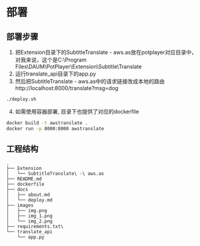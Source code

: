 # 部署

## 部署步骤

1. 把Extension目录下的SubtitleTranslate - aws.as放在potplayer对应目录中，对我来说，这个是C:\Program Files\DAUM\PotPlayer\Extension\Subtitle\Translate
2. 运行translate_api目录下的app.py
3. 然后把SubtitleTranslate - aws.as中的请求链接改成本地的路由
http://localhost:8000/translate?msg=dog
```bash
./deploy.sh
```
4. 如需使用容器部署, 目录下也提供了对应的dockerfile
```bash
docker build -t awstranslate .
docker run -p 8000:8000 awstranslate
```
## 工程结构

```text
.
├── Extension
│   └── SubtitleTranslate\ -\ aws.as
├── README.md
├── dockerfile
├── docs
│   ├── about.md
│   └── deploy.md
├── images
│   ├── img.png
│   ├── img_1.png
│   └── img_2.png
├── requirements.txt\ 
└── translate_api
    └── app.py
```
